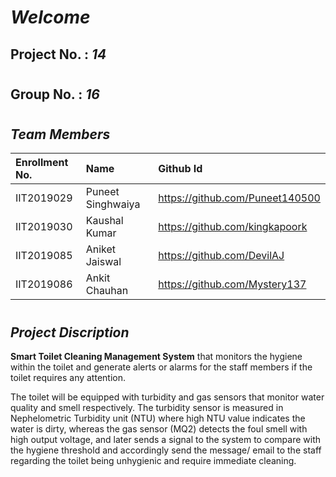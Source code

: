# ***Welcome*** 

## **Project No.**  :  *14*
#
## **Group No.** :  *16*
#


## ***Team Members***


|Enrollment No.|Name|Github Id|
| :- | :- | :- |
|IIT2019029|Puneet Singhwaiya|<https://github.com/Puneet140500>|
|IIT2019030|Kaushal Kumar|<https://github.com/kingkapoork>|
|IIT2019085|Aniket Jaiswal|<https://github.com/DevilAJ>|
|IIT2019086|Ankit Chauhan|<https://github.com/Mystery137>|

#
## ***Project Discription***

 **Smart Toilet Cleaning Management System** that monitors the hygiene within the toilet and generate alerts or alarms for the staff members if the toilet requires any attention.

The toilet will be equipped with turbidity and gas sensors that monitor water quality and smell respectively. The turbidity sensor is measured in Nephelometric Turbidity unit (NTU) where high NTU value indicates the water is dirty, whereas the gas sensor (MQ2) detects the foul smell with high output voltage, and later sends a signal to the system to compare with the hygiene threshold and accordingly send the message/ email to the staff regarding the toilet being unhygienic and require immediate cleaning. 